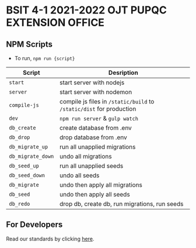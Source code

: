 # BSIT 4-1 2021-2022 OJT PUPQC EXTENSION OFFICE

## NPM Scripts

* To run, `npm run {script}`

|Script| Desription               |
|------|--------------------------|
`start`|start server with nodejs 
`server`|start server with nodemon 
`compile-js`|compile js files in `/static/build` to `/static/dist` for production
`dev`|`npm run server` & `gulp watch`
`db_create`|create database from .env
`db_drop`|drop database from .env
`db_migrate_up`|run all unapplied migrations
`db_migrate_down`|undo all migrations
`db_seed_up`|run all unapplied seeds
`db_seed_down`|undo all seeds
`db_migrate`|undo then apply all migrations
`db_seed`|undo then apply all seeds
`db_redo`|drop db, create db, run migrations, run seeds

## For Developers

Read our standards by clicking [here](/standards/readme.md).